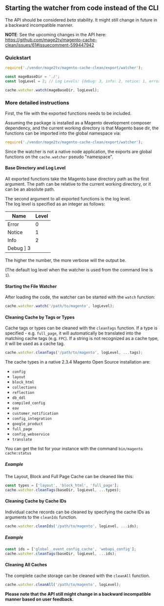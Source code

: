 ## Starting the watcher from code instead of the CLI

The API should be considered *beta* stability. It might still change in future in a backward incompatible manner.


**NOTE**: See the upcoming changes in the API here:  
https://github.com/mage2tv/magento-cache-clean/issues/61#issuecomment-599447942

### Quickstart

```js
require('./vendor/mage2tv/magento-cache-clean/export/watcher');

const mageBaseDir = './';
const logLevel = 2; // Log Levels: {debug: 3, info: 2, notice: 1, error: 0}

cache.watcher.watch(mageBaseDir, logLevel);
```


### More detailed instructions

First, the file with the exported functions needs to be included.

Assuming the package is installed as a Magento development composer dependency, and the current working directory is that Magento base dir, the functions can be imported into the global namespace via:

```js
require('./vendor/mage2tv/magento-cache-clean/export/watcher');
```

Since the watcher is not a native node application, the exports are global functions on the `cache.watcher` pseudo "namespace".


#### Base Directory and Log Level

All exported functions take the Magento base directory path as the first argument.
The path can be relative to the current working directory, or it can be an absolute path.

The second argument to all exported functions is the log level.  
The log level is specified as an integer as follows:

| Name | Level |
| -----|-------|
| Error | 0 |
| Notice | 1 |
| Info | 2 |
| Debug ] 3 |

The higher the number, the more verbose will the output be.

(The default log level when the watcher is used from the command line is `1`).


#### Starting the File Watcher


After loading the code, the watcher can be started with the `watch` function:

```js
cache.watcher.watch('/path/to/magento', logLevel);
```


#### Cleaning Cache by Tags or Types

Cache tags or types can be cleaned with the `cleanTags` function.
If a type is specified - e.g. `full_page`, it will automatically be translated into the matching cache tags (e.g. `FPC`).
If a string is not recognized as a cache type, it will be used as a cache tag.


```js
cache.watcher.cleanTags('/path/to/magento', logLevel, ...tags);
```

The cache types in a native 2.3.4 Magento Open Source installation are:

* `config`
* `layout`
* `block_html`
* `collections`
* `reflection`
* `db_ddl`
* `compiled_config`
* `eav`
* `customer_notification`
* `config_integration`
* `google_product`
* `full_page`
* `config_webservice`
* `translate`

You can get the list for your instance with the command `bin/magento cache:status`

##### Example

The Layout, Block and Full Page Cache can be cleaned like this:

```js
const types = ['layout', 'block_html', 'full_page'];
cache.watcher.cleanTags(baseDir, logLevel, ...types);
```


#### Cleaning Cache by Cache IDs

Individual cache records can be cleaned by specifying the cache IDs as arguments to the `cleanIds` function. 

```js
cache.watcher.cleanIds('/path/to/magento', logLevel, ...ids);
```

##### Example

```js
const ids = ['global__event_config_cache', 'webapi_config'];
cache.watcher.cleanTags(baseDir, logLevel, ...ids);
```


#### Cleaning All Caches

The complete cache storage can be cleaned with the `cleanAll` function.

```js
cache.watcher.cleanAll('/path/to/magento', logLevel);
```


**Please note that the API still might change in a backward incompatible manner based on user feedback.**
